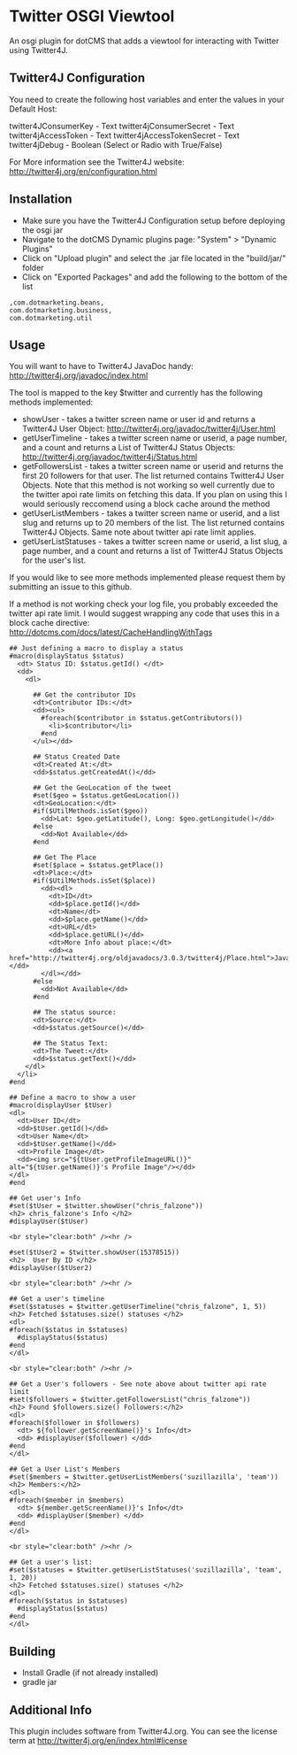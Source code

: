 Twitter OSGI Viewtool
=================================================
An osgi plugin for dotCMS that adds a viewtool for interacting with Twitter using Twitter4J.

Twitter4J Configuration
-----------------------
You need to create the following host variables and enter the values in your Default Host:

twitter4JConsumerKey - Text
twitter4jConsumerSecret - Text
twitter4jAccessToken - Text
twitter4jAccessTokenSecret - Text
twitter4jDebug - Boolean (Select or Radio with True/False)
  
For More information see the Twitter4J website:  http://twitter4j.org/en/configuration.html

Installation
------------
* Make sure you have the Twitter4J Configuration setup before deploying the osgi jar
* Navigate to the dotCMS Dynamic plugins page: "System" > "Dynamic Plugins"
* Click on "Upload plugin" and select the .jar file located in the "build/jar/" folder
* Click on "Exported Packages" and add the following to the bottom of the list  
```
,com.dotmarketing.beans,
com.dotmarketing.business,
com.dotmarketing.util
```

Usage
------
You will want to have to Twitter4J JavaDoc handy:  http://twitter4j.org/javadoc/index.html

The tool is mapped to the key $twitter and currently has the following methods implemented:
* showUser - takes a twitter screen name or user id and returns a Twitter4J User Object:  http://twitter4j.org/javadoc/twitter4j/User.html
* getUserTimeline - takes a twitter screen name or userid, a page number, and a count and returns a List of Twitter4J Status Objects:  http://twitter4j.org/javadoc/twitter4j/Status.html
* getFollowersList - takes a twitter screen name or userid and returns the first 20 followers for that user.  The list returned contains Twitter4J User Objects.  Note that this method is not working so well currently due to the twitter apoi rate limits on fetching this data.  If you plan on using this I would seriously reccomend using a block cache around the method
* getUserListMembers - takes a twitter screen name or userid, and a list slug and returns up to 20 members of the list.  The list returned contains Twitter4J Objects.  Same note about twitter api rate limit applies.
* getUserListStatuses - takes a twitter screen name or userid, a list slug, a page number, and a count and returns a list of Twitter4J Status Objects for the user's list.

If you would like to see more methods implemented please request them by submitting an issue to this github.

If a method is not working check your log file, you probably exceeded the twitter api rate limit.  I would suggest wrapping any code that uses this in a block cache directive:  http://dotcms.com/docs/latest/CacheHandlingWithTags

```velocity
## Just defining a macro to display a status
#macro(displayStatus $status)
  <dt> Status ID: $status.getId() </dt>
  <dd>
    <dl>
      
      ## Get the contributor IDs
      <dt>Contributor IDs:</dt>
      <dd><ul>
        #foreach($contributor in $status.getContributors())
          <li>$contributor</li>
        #end
      </ul></dd>
      
      ## Status Created Date
      <dt>Created At:</dt>
      <dd>$status.getCreatedAt()</dd>
      
      ## Get the GeoLocation of the tweet
      #set($geo = $status.getGeoLocation())
      <dt>GeoLocation:</dt>
      #if($UtilMethods.isSet($geo))
        <dd>Lat: $geo.getLatitude(), Long: $geo.getLongitude()</dd>
      #else
        <dd>Not Available</dd>
      #end
      
      ## Get The Place
      #set($place = $status.getPlace())
      <dt>Place:</dt>
      #if($UtilMethods.isSet($place))
        <dd><dl>
          <dt>ID</dt>
          <dd>$place.getId()</dd>
          <dt>Name</dt>
          <dd>$place.getName()</dd>
          <dt>URL</dt>
          <dd>$place.getURL()</dd>
          <dt>More Info about place:</dt>
          <dd><a href="http://twitter4j.org/oldjavadocs/3.0.3/twitter4j/Place.html">JavaDoc</a></dd>
        </dl></dd>
      #else
        <dd>Not Available</dd>
      #end
      
      ## The status source:
      <dt>Source:</dt>
      <dd>$status.getSource()</dd>
      
      ## The Status Text:
      <dt>The Tweet:</dt>
      <dd>$status.getText()</dd>
    </dl>
  </li>
#end

## Define a macro to show a user
#macro(displayUser $tUser)
<dl>
  <dt>User ID</dt>
  <dd>$tUser.getId()</dd>
  <dt>User Name</dt>
  <dd>$tUser.getName()</dd>
  <dt>Profile Image</dt>
  <dd><img src="${tUser.getProfileImageURL()}" alt="${tUser.getName()}'s Profile Image"/></dd>
</dl>
#end

## Get user's Info
#set($tUser = $twitter.showUser("chris_falzone"))
<h2> chris_falzone's Info </h2>
#displayUser($tUser)

<br style="clear:both" /><hr />

#set($tUser2 = $twitter.showUser(15378515))
<h2>  User By ID </h2>
#displayUser($tUser2)

<br style="clear:both" /><hr />

## Get a user's timeline
#set($statuses = $twitter.getUserTimeline("chris_falzone", 1, 5))
<h2> Fetched $statuses.size() statuses </h2>
<dl>
#foreach($status in $statuses)
  #displayStatus($status)
#end
</dl>

<br style="clear:both" /><hr />

## Get a User's followers - See note above about twitter api rate limit 
#set($followers = $twitter.getFollowersList("chris_falzone"))
<h2> Found $followers.size() Followers:</h2>
<dl>
#foreach($follower in $followers)
  <dt> ${follower.getScreenName()}'s Info</dt>
  <dd> #displayUser($follower) </dd>
#end
</dl>

## Get a User List's Members
#set($members = $twitter.getUserListMembers('suzillazilla', 'team'))
<h2> Members:</h2>
<dl>
#foreach($member in $members)
  <dt> ${member.getScreenName()}'s Info</dt>
  <dd> #displayUser($member) </dd>
#end
</dl>

<br style="clear:both" /><hr />

## Get a user's list:
#set($statuses = $twitter.getUserListStatuses('suzillazilla', 'team', 1, 20))
<h2> Fetched $statuses.size() statuses </h2>
<dl>
#foreach($status in $statuses)
  #displayStatus($status)
#end
</dl>
```

Building
--------
* Install Gradle (if not already installed)
* gradle jar 

Additional Info
----------------
This plugin includes software from Twitter4J.org.  You can see the license term at http://twitter4j.org/en/index.html#license
